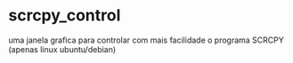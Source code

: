 # scrcpy_control
uma janela grafica para controlar com mais facilidade o programa SCRCPY (apenas linux ubuntu/debian)
